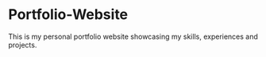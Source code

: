 # Portfolio-Website
This is my personal portfolio website showcasing my skills, experiences and projects.
